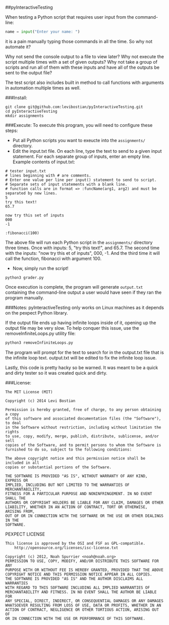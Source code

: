 ##pyInteractiveTesting

When testing a Python script that requires user input from the command-line:
```python
name = input("Enter your name: ")
```
it is a pain manually typing those commands in all the time. So why not automate it? 

Why not send the console output to a file to view later? Why not execute the script multiple times with a set of given outputs? Why not take a group of scripts and run all of them with these inputs and have all of the outputs be sent to the output file?

The test script also includes built in method to call functions with arguments in automation multiple times as well.

###Install:  
```
git clone git@github.com:levibostian/pyInteractiveTesting.git
cd pyInteractiveTesting
mkdir assignments
```

###Execute:
To execute this program, you will need to configure these steps:  
* Put all Python scripts you want to exeucte into the ```assignments/``` directory.  
* Edit the input.txt file. On each line, type the text to send to a given input statement. For each separate group of inputs, enter an empty line. 
Example contents of input.txt:  
```
# tester input.txt
# lines beginning with # are comments.
# Enter one value per line per input() statement to send to script.
# Separate sets of input statements with a blank line.
# function calls are in format => :funcName(arg1, arg2) and must be separated by new lines.
5
try this text!
65.7

now try this set of inputs
000
-1

:fibonacci(100)
```
The above file will run each Python script in the ```assignments/``` directory three times. Once with inputs: 5, "try this text!", and 65.7. The second time with the inputs: "now try this et of inputs", 000, -1. And the third time it will call the function, fibonacci with argument 100.

* Now, simply run the script!  
```
python3 grader.py
```
Once execution is complete, the program will generate ```output.txt``` containing the command-line output a user would have seen if they ran the program manually. 

###Notes:
pyInteractiveTesting only works on Linux machines as it depends on the pexpect Python library.

If the output file ends up having infinite loops inside of it, opening up the output file may be very slow. To help conquer this issue, use the removeInfiniteLoops.py utility file:
```python
python3 removeInfiniteLoops.py
```
The program will prompt for the text to search for in the output.txt file that is the infinite loop text. output.txt will be edited to fix the infinite loop issue.

Lastly, this code is pretty hacky so be warned. It was meant to be a quick and dirty tester so it was created quick and dirty.

###License:

    The MIT License (MIT)
    
    Copyright (c) 2014 Levi Bostian
    
    Permission is hereby granted, free of charge, to any person obtaining a copy
    of this software and associated documentation files (the "Software"), to deal
    in the Software without restriction, including without limitation the rights
    to use, copy, modify, merge, publish, distribute, sublicense, and/or sell
    copies of the Software, and to permit persons to whom the Software is
    furnished to do so, subject to the following conditions:
    
    The above copyright notice and this permission notice shall be included in all
    copies or substantial portions of the Software.
    
    THE SOFTWARE IS PROVIDED "AS IS", WITHOUT WARRANTY OF ANY KIND, EXPRESS OR
    IMPLIED, INCLUDING BUT NOT LIMITED TO THE WARRANTIES OF MERCHANTABILITY,
    FITNESS FOR A PARTICULAR PURPOSE AND NONINFRINGEMENT. IN NO EVENT SHALL THE
    AUTHORS OR COPYRIGHT HOLDERS BE LIABLE FOR ANY CLAIM, DAMAGES OR OTHER
    LIABILITY, WHETHER IN AN ACTION OF CONTRACT, TORT OR OTHERWISE, ARISING FROM,
    OUT OF OR IN CONNECTION WITH THE SOFTWARE OR THE USE OR OTHER DEALINGS IN THE
    SOFTWARE.


PEXPECT LICENSE

    This license is approved by the OSI and FSF as GPL-compatible.
        http://opensource.org/licenses/isc-license.txt

    Copyright (c) 2012, Noah Spurrier <noah@noah.org>
    PERMISSION TO USE, COPY, MODIFY, AND/OR DISTRIBUTE THIS SOFTWARE FOR ANY
    PURPOSE WITH OR WITHOUT FEE IS HEREBY GRANTED, PROVIDED THAT THE ABOVE
    COPYRIGHT NOTICE AND THIS PERMISSION NOTICE APPEAR IN ALL COPIES.
    THE SOFTWARE IS PROVIDED "AS IS" AND THE AUTHOR DISCLAIMS ALL WARRANTIES
    WITH REGARD TO THIS SOFTWARE INCLUDING ALL IMPLIED WARRANTIES OF
    MERCHANTABILITY AND FITNESS. IN NO EVENT SHALL THE AUTHOR BE LIABLE FOR
    ANY SPECIAL, DIRECT, INDIRECT, OR CONSEQUENTIAL DAMAGES OR ANY DAMAGES
    WHATSOEVER RESULTING FROM LOSS OF USE, DATA OR PROFITS, WHETHER IN AN
    ACTION OF CONTRACT, NEGLIGENCE OR OTHER TORTIOUS ACTION, ARISING OUT OF
    OR IN CONNECTION WITH THE USE OR PERFORMANCE OF THIS SOFTWARE.